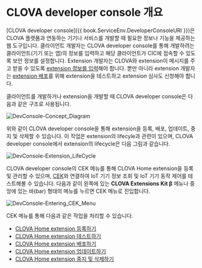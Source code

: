 <!-- Note! This content includes shared parts. Therefore, when you update this, you should beware of synchronization. -->

<!-- Start of the shared content: DeveloperConsoleOverview -->

# CLOVA developer console 개요

[CLOVA developer console]({{ book.ServiceEnv.DeveloperConsoleURI }})은 CLOVA 플랫폼과 연동하는 기기나 서비스를 개발할 때 필요한 정보나 기능을 제공하는 웹 도구입니다. 클라이언트 개발자는 CLOVA developer console를 통해 개발하려는 클라이언트(기기 또는 앱)의 정보를 입력하고 해당 클라이언트가 CIC에 접속할 수 있도록 보안 정보를 설정합니다. Extension 개발자는 CLOVA와 extension이 메시지를 주고 받을 수 있도록 [extension 정보를 입력](/DevConsole/Guides/Register_Clova_Home_Extension.md)해야 합니다. 뿐만 아니라 extension 개발자는 [extension 배포](/DevConsole/Guides/Deploy_Clova_Home_Extension.md)를 위해 extension을 테스트하고 extension 심사도 신청해야 합니다.

클라이언트를 개발하거나 extension을 개발할 때 CLOVA developer console은 다음과 같은 구조로 사용됩니다.

![DevConsole-Concept_Diagram](/DevConsole/Assets/Images/DevConsole-Concept_Diagram.png)

위와 같이 CLOVA developer console을 통해 extension을 등록, 배포, 업데이트, 중지 및 삭제할 수 있습니다. 이 작업은 extension의 lifecyle과 관련이 있으며, CLOVA developer console에서 extension의 lifecycle은 다음 그림과 같습니다.

![DevConsole-Extension_LifeCycle](/DevConsole/Assets/Images/DevConsole-Extension_LifeCycle.png)

<!-- End of the shared content -->

CLOVA developer console의 CEK 메뉴를 통해 CLOVA Home extension을 등록 및 관리할 수 있으며, [CEK](/Develop/CEK_Overview.md#WhatisCEK)와 연결하여 IoT 기기 정보 조회 및 IoT 기기 동작 제어를 테스트해볼 수 있습니다. 다음과 같이 왼쪽에 있는 **CLOVA Extensions Kit β** 메뉴나 중앙에 있는 바(bar) 형태의 메뉴를 누르면 CEK 메뉴로 진입합니다.

![DevConsole-Entering_CEK_Menu](/DevConsole/Assets/Images/DevConsole-Entering_CEK_Menu.png)

CEK 메뉴를 통해 다음과 같은 작업을 처리할 수 있습니다.

* [CLOVA Home extension 등록하기](/DevConsole/Guides/Register_Clova_Home_Extension.md)
* [CLOVA Home extension 테스트하기](/DevConsole/Guides/Test_Clova_Home_Extension.md)
* [CLOVA Home extension 배포하기](/DevConsole/Guides/Deploy_Clova_Home_Extension.md)
* [CLOVA Home extension 업데이트하기](/DevConsole/Guides/Update_Clova_Home_Extension.md)
* [CLOVA Home extension 중지 및 삭제하기](/DevConsole/Guides/Remove_Clova_Home_Extension.md)
